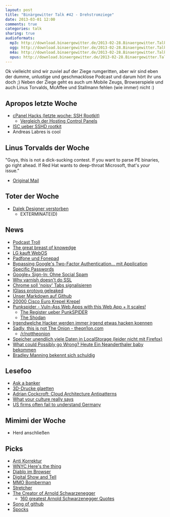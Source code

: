 ```yaml
---
layout: post
title: "Binärgewitter Talk #42 - Drehstromziege"
date: 2013-03-01 12:00
comments: true
categories: talk
sharing: true
audioformats:
  mp3: http://download.binaergewitter.de/2013-02-28.Binaergewitter.Talk.42.mp3
  ogg: http://download.binaergewitter.de/2013-02-28.Binaergewitter.Talk.42.ogg
  m4a: http://download.binaergewitter.de/2013-02-28.Binaergewitter.Talk.42.m4a
  opus: http://download.binaergewitter.de/2013-02-28.Binaergewitter.Talk.42.opus
---
```

Ok vielleicht sind wir zuviel auf der Ziege rumgeritten, aber wir sind eben der dumme, unlustige und geschmacklose Podcast und darum hört ihr uns doch ;) Neben der Ziege geht es auch um Mobile Zeugs,
Browserspiele und auch Linus Torvalds, McAffee und Stallmann fehlen (wie immer) nicht :)

## Apropos letzte Woche
- [cPanel Hacks (letzte woche: SSH Rootkit)](http://arstechnica.com/security/2013/02/server-hack-prompts-call-for-cpanel-customers-to-take-immediate-action/)
    * [Vergleich der Hosting Control Panels](http://en.wikipedia.org/wiki/Comparison_of_web_hosting_control_panels)
- [ISC ueber SSHD rootkit](https://isc.sans.edu/diary.html?storyid=15229)
- Andreas Labres is cool

## Linus Torvalds der Woche
"Guys, this is not a dick-sucking contest.
If you want to parse PE binaries, go right ahead.
If Red Hat wants to deep-throat Microsoft, that's *your* issue."
- [Original Mail](http://thread.gmane.org/gmane.linux.kernel/1445369/focus=1445405)

## Toter der Woche
- [Dalek Designer verstorben](http://www.guardian.co.uk/tv-and-radio/2013/feb/24/dalek-designer-dies)
    * EXTERMINATE(D)

## News
- [Podcast Troll](http://www.itworld.com/mobile-wireless/345576/wtf-patent-troll-goes-after-popular-podcasters)
- [The great breast of knowedge](
http://books.google.de/books?id=VZjBk366-BAC&pg=PA56&lpg=PA56&dq=%22The+great+breast+of+knowledge%22&source=bl&ots=arBMobl_1o&sig=xFgcQ85fAHSK5Tuy7dd-HHTarFg&hl=de&sa=X&ei=nq0vUZuMGsiK4gSj2IGABw&ved=0CEMQ6AEwAQ#v=onepage&q=%22The%20great%20breast%20of%20knowledge%22&f=false
)
- [LG kauft WebOS](http://www.pro-linux.de/news/1/19499/lg-kauft-webos-von-hewlett-packard.html)
- [Padfone und Fonepad](http://www.t-online.de/handy/smartphone/id_62350150/padfone-und-fonepad-asus-zeigt-neuheiten-auf-dem-mwc-2013.html?news)
- [Bypassing Google's Two-Factor Authentication... mit Application Specific Passwords](https://blog.duosecurity.com/2013/02/bypassing-googles-two-factor-authentication/)
- [Google+ Sign-In: Ohne Social Spam](http://googleplusplatform.blogspot.de/2013/02/google-plus-sign-in.html)
- [Why varnish doesn't do SSL](https://www.varnish-cache.org/docs/trunk/phk/ssl.html)
- [Chrome soll 'noisy' Tabs signalisieren](http://thenextweb.com/google/2013/02/25/google-chrome-may-soon-get-audio-indicators-to-show-you-noisy-tabs-keep-them-open-when-memory-runs-out/)
- [IGlass protoyp geleaked](https://plus.google.com/photos/107558775673569042478/albums/5847845659356001153/5847845657179925346?authkey=CIeX4qWT0pj5JA)
- [Unser Markdown auf Github](https://github.com/Binaergewitter/binaergewitter.github.com/tree/source/source/_posts)
- [20000 Cisco Euro Krepel Krepel](http://arstechnica.com/tech-policy/2013/02/why-a-one-room-west-virginia-library-runs-a-20000-cisco-router/)
- [Punkspider - Vuln-Ass Web Apps with this Web App + It scales!](http://punkspider.hyperiongray.com/)
    - [The Register ueber PunkSPIDER](http://www.theregister.co.uk/2013/02/21/punkspider/)
    - [The Shodan](http://www.shodanhq.com/)
- [Irgendwelche Hacker werden immer irgend etwas hacken koennen](http://www.theregister.co.uk/2013/02/19/apple_hacked/)
- [Sadly, this is not The Onion - theon1on.com](http://theon1on.com/)
    * [/r/nottheonion](https://reddit.com/r/nottheonion)
- [Speicher unendlich viele Daten in LocalStorage (leider nicht mit Firefox)](http://feross.org/fill-disk/)
- [What could Possibly go Wrong? Heute Ein Neanderthaler baby bekommen](
http://www.independent.co.uk/news/science/palaeolithic-park-harvard-professor-seeks-adventurous-woman-to-give-birth-to-baby-neanderthal-8460273.html)
- [Bradley Manning bekennt sich schuldig](http://www.latimes.com/news/nation/nationnow/la-pn-bradley-manning-pleads-guilty-20130228,0,5930297.story)

## Lesefoo
- [Ask a banker](http://www.npr.org/blogs/money/2013/02/10/171653721/ask-a-banker-stock-tips)
- [3D-Drucke glaetten](http://blog.reprap.org/2013/02/vapor-treating-abs-rp-parts.html)
- [Adrian Cockcroft: Cloud Architecture Antipatterns](http://www.slideshare.net/adrianco/arch-tutoriallo2of3)
- [What your culture really says](http://blog.prettylittlestatemachine.com/blog/2013/02/20/what-your-culture-really-says/)
- [US firms often fail to understand Germany](http://www.thelocal.de/national/20130224-48161.html#.US-nUuuG1gs)

## Mimimi der Woche
- Herd anschließen

## Picks
- [Anti Korrektur](http://anti-korrektur.tumblr.com/)
- [WNYC Here's the thing](http://www.wnyc.org/shows/heresthething/)
- [Diablo im Browser](http://mitallast.github.com/diablo-js/)
- [Digital Show and Tell](http://www.xiph.org/video/vid2.shtml)
- [MMO Bomberman](http://bombermine.com/#/)
- [Stretcher](https://github.com/PoseBiz/stretcher)
- [The Creator of Arnold Schwarzenegger](http://www.youtube.com/watch?v=p0NvlH0FfmA)
    - [160 greatest Arnold Schwarzenegger Quotes](http://youtu.be/pDxn0Xfqkgw)
- [Song of github](http://song-of-github.herokuapp.com/?username=rb2k)
- [Spocks](https://plus.google.com/photos/105796021448398557678/albums/5849513673206535601/5849513675541649570?authkey=CJHa-fHgpIr9_gE)

